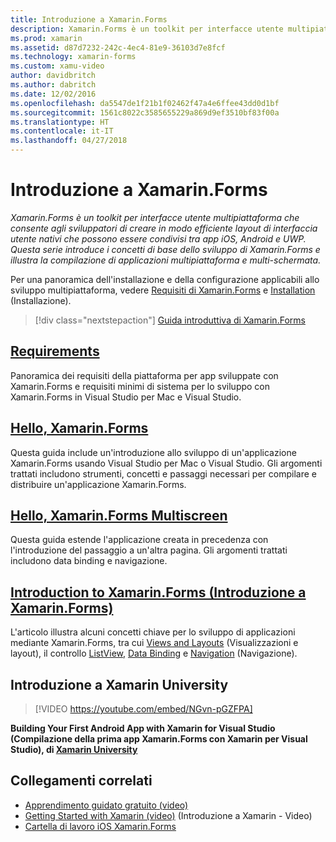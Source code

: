 ```yaml
---
title: Introduzione a Xamarin.Forms
description: Xamarin.Forms è un toolkit per interfacce utente multipiattaforma che consente agli sviluppatori di creare in modo efficiente layout di interfaccia utente nativi che possono essere condivisi tra app iOS, Android e UWP. Questa serie introduce i concetti di base dello sviluppo di Xamarin.Forms e illustra la compilazione di applicazioni multipiattaforma e multi-schermata.
ms.prod: xamarin
ms.assetid: d87d7232-242c-4ec4-81e9-36103d7e8fcf
ms.technology: xamarin-forms
ms.custom: xamu-video
author: davidbritch
ms.author: dabritch
ms.date: 12/02/2016
ms.openlocfilehash: da5547de1f21b1f02462f47a4e6ffee43dd0d1bf
ms.sourcegitcommit: 1561c8022c3585655229a869d9ef3510bf83f00a
ms.translationtype: HT
ms.contentlocale: it-IT
ms.lasthandoff: 04/27/2018
---
```

# <a name="getting-started-with-xamarinforms"></a>Introduzione a Xamarin.Forms

_Xamarin.Forms è un toolkit per interfacce utente multipiattaforma che consente agli sviluppatori di creare in modo efficiente layout di interfaccia utente nativi che possono essere condivisi tra app iOS, Android e UWP. Questa serie introduce i concetti di base dello sviluppo di Xamarin.Forms e illustra la compilazione di applicazioni multipiattaforma e multi-schermata._

Per una panoramica dell'installazione e della configurazione applicabili allo sviluppo multipiattaforma, vedere [Requisiti di Xamarin.Forms](installation.md) e [Installation](~/cross-platform/get-started/installation/index.md) (Installazione).

> [!div class="nextstepaction"]
> [Guida introduttiva di Xamarin.Forms](~/xamarin-forms/get-started/hello-xamarin-forms/quickstart.md)



## <a name="requirementsinstallationmd"></a>[Requirements](installation.md)

Panoramica dei requisiti della piattaforma per app sviluppate con Xamarin.Forms e requisiti minimi di sistema per lo sviluppo con Xamarin.Forms in Visual Studio per Mac e Visual Studio.

## <a name="hello-xamarinformsxamarin-formsget-startedhello-xamarin-formsindexmd"></a>[Hello, Xamarin.Forms](~/xamarin-forms/get-started/hello-xamarin-forms/index.md)

Questa guida include un'introduzione allo sviluppo di un'applicazione Xamarin.Forms usando Visual Studio per Mac o Visual Studio. Gli argomenti trattati includono strumenti, concetti e passaggi necessari per compilare e distribuire un'applicazione Xamarin.Forms.

## <a name="hello-xamarinforms-multiscreenxamarin-formsget-startedhello-xamarin-forms-multiscreenindexmd"></a>[Hello, Xamarin.Forms Multiscreen](~/xamarin-forms/get-started/hello-xamarin-forms-multiscreen/index.md)

Questa guida estende l'applicazione creata in precedenza con l'introduzione del passaggio a un'altra pagina. Gli argomenti trattati includono data binding e navigazione.

## <a name="introduction-to-xamarinformsxamarin-formsget-startedintroduction-to-xamarin-formsmd"></a>[Introduction to Xamarin.Forms (Introduzione a Xamarin.Forms)](~/xamarin-forms/get-started/introduction-to-xamarin-forms.md)

L'articolo illustra alcuni concetti chiave per lo sviluppo di applicazioni mediante Xamarin.Forms, tra cui [Views and Layouts](~/xamarin-forms/get-started/introduction-to-xamarin-forms.md#Views_and_Layouts) (Visualizzazioni e layout), il controllo [ListView](~/xamarin-forms/get-started/introduction-to-xamarin-forms.md#Lists_in_Xamarin_Forms), [Data Binding](~/xamarin-forms/get-started/introduction-to-xamarin-forms.md#Data_Binding) e [Navigation](~/xamarin-forms/get-started/introduction-to-xamarin-forms.md#Navigation) (Navigazione).


## <a name="get-started-with-xamarin-university"></a>Introduzione a Xamarin University

> [!VIDEO https://youtube.com/embed/NGvn-pGZFPA]

**Building Your First Android App with Xamarin for Visual Studio (Compilazione della prima app Xamarin.Forms con Xamarin per Visual Studio), di [Xamarin University](https://university.xamarin.com)**


## <a name="related-links"></a>Collegamenti correlati

- [Apprendimento guidato gratuito (video)](https://university.xamarin.com/self-guided)
- [Getting Started with Xamarin (video)](https://developer.xamarin.com/videos/) (Introduzione a Xamarin - Video)
- [Cartella di lavoro iOS Xamarin.Forms](https://developer.xamarin.com/workbooks/xamarin-forms/getting-started/GettingStartedWithXamarinForms-ios.workbook)
